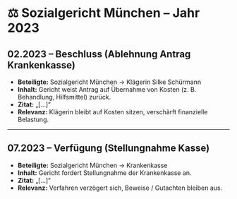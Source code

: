 # ⚖️ Sozialgericht München – Jahr 2023

## 02.2023 – Beschluss (Ablehnung Antrag Krankenkasse)
- **Beteiligte:** Sozialgericht München → Klägerin Silke Schürmann
- **Inhalt:** Gericht weist Antrag auf Übernahme von Kosten (z. B. Behandlung, Hilfsmittel) zurück.
- **Zitat:** „[…]“
- **Relevanz:** Klägerin bleibt auf Kosten sitzen, verschärft finanzielle Belastung.

---

## 07.2023 – Verfügung (Stellungnahme Kasse)
- **Beteiligte:** Sozialgericht München → Krankenkasse
- **Inhalt:** Gericht fordert Stellungnahme der Krankenkasse an.
- **Zitat:** „[…]“
- **Relevanz:** Verfahren verzögert sich, Beweise / Gutachten bleiben aus.
